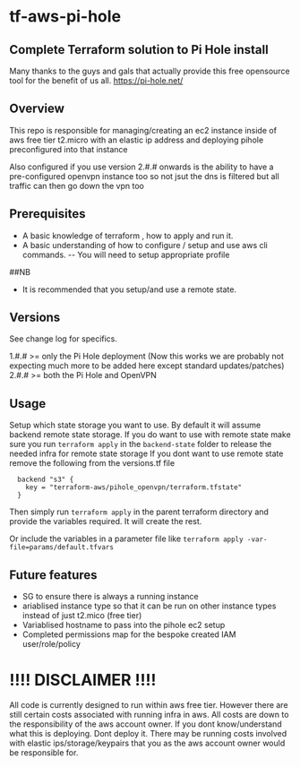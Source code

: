 # tf-aws-pi-hole
## Complete Terraform solution to Pi Hole install

Many thanks to the guys and gals that actually provide this free opensource tool for the benefit of us all.
https://pi-hole.net/


## Overview

This repo is responsible for managing/creating an ec2 instance inside of aws free tier t2.micro with an elastic ip address and deploying pihole preconfigured into that instance

Also configured if you use version 2.#.# onwards is the ability to have a pre-configured openvpn instance too so not jsut the dns is filtered but all traffic can then go down the vpn too

## Prerequisites

* A basic knowledge of terraform , how to apply and run it.
* A basic understanding of how to configure / setup and use aws cli commands. -- You will need to setup appropriate profile

##NB
* It is recommended that you setup/and use a remote state.


## Versions

See change log for specifics.

1.#.# >= only the Pi Hole deployment (Now this works we are probably not expecting much more to be added here except standard updates/patches)
2.#.# >= both the Pi Hole and OpenVPN

## Usage

Setup which state storage you want to use. By default it will assume backend remote state storage.
If you do want to use with remote state make sure you run `terraform apply` in the `backend-state` folder to release the needed infra for remote state storage
If you dont want to use remote state remove the following from the versions.tf file 
```
  backend "s3" {
    key = "terraform-aws/pihole_openvpn/terraform.tfstate"
  }
```

Then simply run `terraform apply` in the parent terraform directory and provide the variables required. It will create the rest.

Or include the variables in a parameter file like `terraform apply -var-file=params/default.tfvars`

## Future features

* SG to ensure there is always a running instance
* ariablised instance type so that it can be run on other instance types instead of just t2.mico (free tier)
* Variablised hostname to pass into the pihole ec2 setup
* Completed permissions map for the bespoke created IAM user/role/policy

# !!!! DISCLAIMER !!!!

All code is currently designed to run within aws free tier. However there are still certain costs associated with running infra in aws. All costs are down to the responsibility of the aws account owner. If you dont know/understand what this is deploying. Dont deploy it. There may be running costs involved with elastic ips/storage/keypairs that you as the aws account owner would be responsible for.
